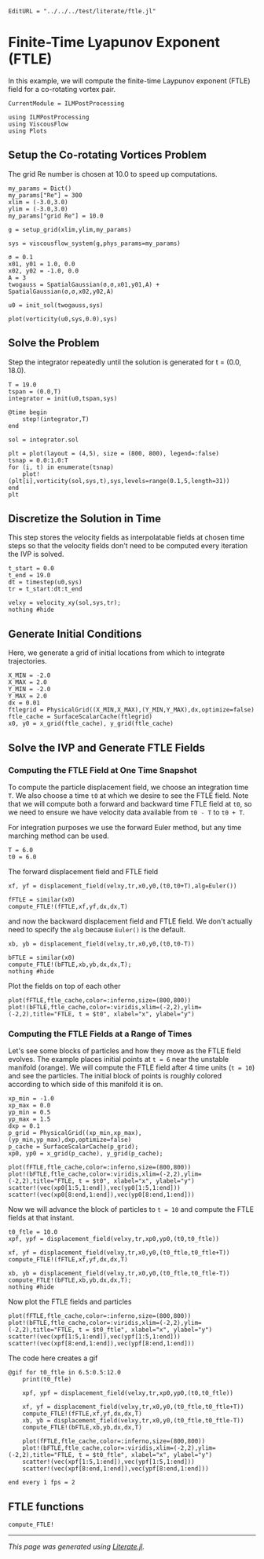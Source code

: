 ```@meta
EditURL = "../../../test/literate/ftle.jl"
```

# Finite-Time Lyapunov Exponent (FTLE)
In this example, we will compute the finite-time Laypunov exponent (FTLE) field for a co-rotating vortex pair.

```@meta
CurrentModule = ILMPostProcessing
```

````@example ftle
using ILMPostProcessing
using ViscousFlow
using Plots
````

## Setup the Co-rotating Vortices Problem
The grid Re number is chosen at 10.0 to speed up computations.

````@example ftle
my_params = Dict()
my_params["Re"] = 300
xlim = (-3.0,3.0)
ylim = (-3.0,3.0)
my_params["grid Re"] = 10.0

g = setup_grid(xlim,ylim,my_params)

sys = viscousflow_system(g,phys_params=my_params)

σ = 0.1
x01, y01 = 1.0, 0.0
x02, y02 = -1.0, 0.0
A = 3
twogauss = SpatialGaussian(σ,σ,x01,y01,A) + SpatialGaussian(σ,σ,x02,y02,A)

u0 = init_sol(twogauss,sys)

plot(vorticity(u0,sys,0.0),sys)
````

## Solve the Problem
Step the integrator repeatedly until the solution is generated for t = (0.0, 18.0).

````@example ftle
T = 19.0
tspan = (0.0,T)
integrator = init(u0,tspan,sys)

@time begin
    step!(integrator,T)
end

sol = integrator.sol

plt = plot(layout = (4,5), size = (800, 800), legend=:false)
tsnap = 0.0:1.0:T
for (i, t) in enumerate(tsnap)
    plot!(plt[i],vorticity(sol,sys,t),sys,levels=range(0.1,5,length=31))
end
plt
````

## Discretize the Solution in Time
This step stores the velocity fields as interpolatable fields at chosen time steps so that the velocity fields don't need to be computed every iteration the IVP is solved.

````@example ftle
t_start = 0.0
t_end = 19.0
dt = timestep(u0,sys)
tr = t_start:dt:t_end

velxy = velocity_xy(sol,sys,tr);
nothing #hide
````

## Generate Initial Conditions
Here, we generate a grid of initial locations from which to integrate
trajectories.

````@example ftle
X_MIN = -2.0
X_MAX = 2.0
Y_MIN = -2.0
Y_MAX = 2.0
dx = 0.01
ftlegrid = PhysicalGrid((X_MIN,X_MAX),(Y_MIN,Y_MAX),dx,optimize=false)
ftle_cache = SurfaceScalarCache(ftlegrid)
x0, y0 = x_grid(ftle_cache), y_grid(ftle_cache)
````

## Solve the IVP and Generate FTLE Fields
### Computing the FTLE Field at One Time Snapshot
To compute the particle displacement field, we choose an integration time `T`.
We also choose a time `t0` at which we desire to see the FTLE field. Note
that we will compute both a forward and backward time FTLE field at `t0`, so
we need to ensure we have velocity data available from `t0 - T` to `t0 + T`.

For integration purposes we use the forward Euler method, but any time marching
method can be used.

````@example ftle
T = 6.0
t0 = 6.0
````

The forward displacement field and FTLE field

````@example ftle
xf, yf = displacement_field(velxy,tr,x0,y0,(t0,t0+T),alg=Euler())

fFTLE = similar(x0)
compute_FTLE!(fFTLE,xf,yf,dx,dx,T)
````

and now the backward displacement field and FTLE field. We don't actually
need to specify the `alg` because `Euler()` is the default.

````@example ftle
xb, yb = displacement_field(velxy,tr,x0,y0,(t0,t0-T))

bFTLE = similar(x0)
compute_FTLE!(bFTLE,xb,yb,dx,dx,T);
nothing #hide
````

Plot the fields on top of each other

````@example ftle
plot(fFTLE,ftle_cache,color=:inferno,size=(800,800))
plot!(bFTLE,ftle_cache,color=:viridis,xlim=(-2,2),ylim=(-2,2),title="FTLE, t = $t0", xlabel="x", ylabel="y")
````

### Computing the FTLE Fields at a Range of Times
Let's see some blocks of particles and how they move as the FTLE field evolves.
The example places initial points at `t = 6` near the unstable manifold (orange).
We will compute the FTLE field after 4 time units (`t = 10`) and see the particles.
The initial block of points is roughly colored according to which side of this
manifold it is on.

````@example ftle
xp_min = -1.0
xp_max = 0.0
yp_min = 0.5
yp_max = 1.5
dxp = 0.1
p_grid = PhysicalGrid((xp_min,xp_max),(yp_min,yp_max),dxp,optimize=false)
p_cache = SurfaceScalarCache(p_grid);
xp0, yp0 = x_grid(p_cache), y_grid(p_cache);

plot(fFTLE,ftle_cache,color=:inferno,size=(800,800))
plot!(bFTLE,ftle_cache,color=:viridis,xlim=(-2,2),ylim=(-2,2),title="FTLE, t = $t0", xlabel="x", ylabel="y")
scatter!(vec(xp0[1:5,1:end]),vec(yp0[1:5,1:end]))
scatter!(vec(xp0[8:end,1:end]),vec(yp0[8:end,1:end]))
````

Now we will advance the block of particles to `t = 10` and compute the FTLE fields
at that instant.

````@example ftle
t0_ftle = 10.0
xpf, ypf = displacement_field(velxy,tr,xp0,yp0,(t0,t0_ftle))

xf, yf = displacement_field(velxy,tr,x0,y0,(t0_ftle,t0_ftle+T))
compute_FTLE!(fFTLE,xf,yf,dx,dx,T)

xb, yb = displacement_field(velxy,tr,x0,y0,(t0_ftle,t0_ftle-T))
compute_FTLE!(bFTLE,xb,yb,dx,dx,T);
nothing #hide
````

Now plot the FTLE fields and particles

````@example ftle
plot(fFTLE,ftle_cache,color=:inferno,size=(800,800))
plot!(bFTLE,ftle_cache,color=:viridis,xlim=(-2,2),ylim=(-2,2),title="FTLE, t = $t0_ftle", xlabel="x", ylabel="y")
scatter!(vec(xpf[1:5,1:end]),vec(ypf[1:5,1:end]))
scatter!(vec(xpf[8:end,1:end]),vec(ypf[8:end,1:end]))
````

The code here creates a gif

    @gif for t0_ftle in 6.5:0.5:12.0
        print(t0_ftle)

        xpf, ypf = displacement_field(velxy,tr,xp0,yp0,(t0,t0_ftle))

        xf, yf = displacement_field(velxy,tr,x0,y0,(t0_ftle,t0_ftle+T))
        compute_FTLE!(fFTLE,xf,yf,dx,dx,T)
        xb, yb = displacement_field(velxy,tr,x0,y0,(t0_ftle,t0_ftle-T))
        compute_FTLE!(bFTLE,xb,yb,dx,dx,T)

        plot(fFTLE,ftle_cache,color=:inferno,size=(800,800))
        plot!(bFTLE,ftle_cache,color=:viridis,xlim=(-2,2),ylim=(-2,2),title="FTLE, t = $t0_ftle", xlabel="x", ylabel="y")
        scatter!(vec(xpf[1:5,1:end]),vec(ypf[1:5,1:end]))
        scatter!(vec(xpf[8:end,1:end]),vec(ypf[8:end,1:end]))

    end every 1 fps = 2

## FTLE functions
```@docs
compute_FTLE!
```

---

*This page was generated using [Literate.jl](https://github.com/fredrikekre/Literate.jl).*

